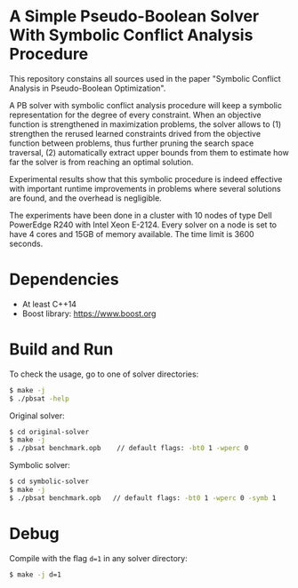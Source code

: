 
A Simple Pseudo-Boolean Solver With Symbolic Conflict Analysis Procedure
===============================================================================

This repository constains all sources used in the paper "Symbolic Conflict Analysis in Pseudo-Boolean Optimization". 

A PB solver with symbolic conflict analysis procedure will keep a symbolic representation for the degree of every constraint.
When an objective function is strengthened in maximization problems, the solver allows to 
(1) strengthen the rerused learned constraints drived from the objective function between problems, thus further pruning the search space traversal,
(2) automatically extract upper bounds from them to estimate how far the solver is from reaching an optimal solution.

Experimental results show that this symbolic procedure is indeed effective with important runtime improvements in problems where several
solutions are found, and the overhead is negligible.

The experiments have been done in a cluster with 10 nodes of type Dell PowerEdge R240 with Intel Xeon E-2124. Every solver on a node is set to have 4 cores and 15GB of memory available. The time limit is 3600 seconds.


# Dependencies
- At least C++14 
- Boost library: https://www.boost.org 

# Build and Run
To check the usage, go to one of solver directories:
```bash
$ make -j
$ ./pbsat -help
```

Original solver:
```bash
$ cd original-solver
$ make -j
$ ./pbsat benchmark.opb    // default flags: -bt0 1 -wperc 0
```

Symbolic solver:
```bash
$ cd symbolic-solver
$ make -j
$ ./pbsat benchmark.opb   // default flags: -bt0 1 -wperc 0 -symb 1
```

# Debug
Compile with the flag `d=1` in any solver directory:
```bash
$ make -j d=1
```
